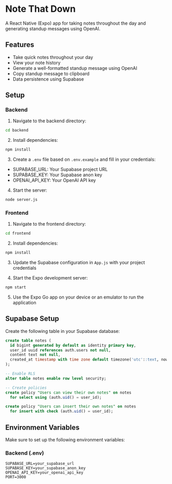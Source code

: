 # Note That Down

A React Native (Expo) app for taking notes throughout the day and generating standup messages using OpenAI.

## Features

- Take quick notes throughout your day
- View your note history
- Generate a well-formatted standup message using OpenAI
- Copy standup message to clipboard
- Data persistence using Supabase

## Setup

### Backend

1. Navigate to the backend directory:
```bash
cd backend
```

2. Install dependencies:
```bash
npm install
```

3. Create a `.env` file based on `.env.example` and fill in your credentials:
- SUPABASE_URL: Your Supabase project URL
- SUPABASE_KEY: Your Supabase anon key
- OPENAI_API_KEY: Your OpenAI API key

4. Start the server:
```bash
node server.js
```

### Frontend

1. Navigate to the frontend directory:
```bash
cd frontend
```

2. Install dependencies:
```bash
npm install
```

3. Update the Supabase configuration in `App.js` with your project credentials

4. Start the Expo development server:
```bash
npm start
```

5. Use the Expo Go app on your device or an emulator to run the application

## Supabase Setup

Create the following table in your Supabase database:

```sql
create table notes (
  id bigint generated by default as identity primary key,
  user_id uuid references auth.users not null,
  content text not null,
  created_at timestamp with time zone default timezone('utc'::text, now()) not null
);

-- Enable RLS
alter table notes enable row level security;

-- Create policies
create policy "Users can view their own notes" on notes
  for select using (auth.uid() = user_id);

create policy "Users can insert their own notes" on notes
  for insert with check (auth.uid() = user_id);
```

## Environment Variables

Make sure to set up the following environment variables:

### Backend (.env)
```
SUPABASE_URL=your_supabase_url
SUPABASE_KEY=your_supabase_anon_key
OPENAI_API_KEY=your_openai_api_key
PORT=3000
```
